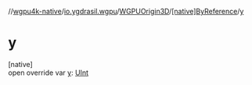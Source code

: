 //[wgpu4k-native](../../../../index.md)/[io.ygdrasil.wgpu](../../index.md)/[WGPUOrigin3D](../index.md)/[[native]ByReference](index.md)/[y](y.md)

# y

[native]\
open override var [y](y.md): [UInt](https://kotlinlang.org/api/core/kotlin-stdlib/kotlin/-u-int/index.html)